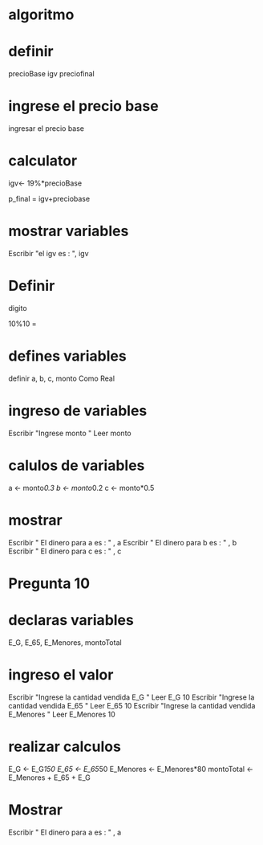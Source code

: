 # algoritmo 

# definir 

precioBase 
igv
preciofinal

# ingrese el precio base
ingresar el precio base 

# calculator
igv<- 19%*precioBase

p_final = igv+preciobase


# mostrar variables


Escribir "el igv es : ", igv


# Definir
digito

10%10 = 


# defines variables 

definir a, b, c, monto Como Real 

# ingreso de variables
Escribir  "Ingrese monto " 
Leer monto

# calulos de variables
a <- monto*0.3
b <- monto*0.2
c <- monto*0.5

# mostrar 
Escribir " El dinero para a es : " , a
Escribir " El dinero para b es : " , b
Escribir " El dinero para c es : " , c


# Pregunta 10 

# declaras variables 
E_G, E_65, E_Menores, montoTotal

# ingreso el valor 
Escribir  "Ingrese la cantidad vendida E_G " 
Leer E_G  10
Escribir  "Ingrese la cantidad vendida E_65 " 
Leer E_65  10
Escribir  "Ingrese la cantidad vendida E_Menores " 
Leer E_Menores  10

# realizar calculos 
E_G <- E_G*150
E_65 <- E_65*50
E_Menores <- E_Menores*80
montoTotal <- E_Menores + E_65 + E_G

 
# Mostrar
Escribir " El dinero para a es : " , a
